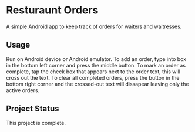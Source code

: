 # Resturaunt Orders
 A simple Android app to keep track of orders for waiters and waitresses.
## Usage
Run on Android device or Android emulator. To add an order, type into box in the bottom left corner and press the middle button. To mark an order as complete, tap the check box that appears next to the order text, this will cross out the text. To clear all completed orders, press the button in the bottom right corner and the crossed-out text will dissapear leaving only the active orders.
## Project Status
This project is complete.
